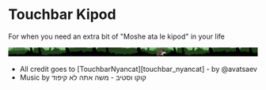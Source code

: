 # Touchbar Kipod

For when you need an extra bit of "Moshe ata le kipod" in your life

![](touchbar_kipod/full_moshe_dynamic.gif)

* All credit goes to [TouchbarNyancat][touchbar_nyancat] - by @avatsaev
* Music by קוקו וסטיב - משה אתה לא קיפוד